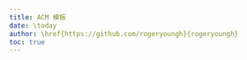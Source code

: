 ```yaml
---
title: ACM 模板
date: \today
author: \href{https://github.com/rogeryoungh}{rogeryoungh}
toc: true
---
```

